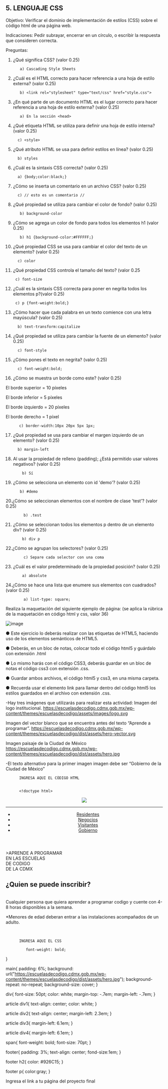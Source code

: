 ## 5. LENGUAJE CSS

Objetivo: Verificar el dominio de implementación de estilos (CSS) sobre el código html de
una página web.

Indicaciones: Pedir subrayar, encerrar en un círculo, o escribir la respuesta que
consideren correcta.

Preguntas:

1. ¿Qué significa CSS? (valor 0.25)

          a) Cascading Style Sheets
          
2. ¿Cuál es el HTML correcto para hacer referencia a una hoja de estilo externa?
(valor 0.25)

          b) <link rel="stylesheet" type="text/css" href="style.css">
          
3. ¿En qué parte de un documento HTML es el lugar correcto para hacer referencia a
una hoja de estilo externa? (valor 0.25)

          a) En la sección <head>
          
 4. ¿Qué etiqueta HTML se utiliza para definir una hoja de estilo interna? (valor 0.25)
 
          c) <style>
          
 5. ¿Qué atributo HTML se usa para definir estilos en línea? (valor 0.25)

          b) styles
          
 6. ¿Cuál es la sintaxis CSS correcta? (valor 0.25)

          a) {body;color:black;}
          
 7. ¿Cómo se inserta un comentario en un archivo CSS? (valor 0.25)

          c) // esto es un comentario //
          
8. ¿Qué propiedad se utiliza para cambiar el color de fondo? (valor 0.25)

          b) background-color
          
9. ¿Cómo se agrega un color de fondo para todos los elementos h1 (valor 0.25)

          b) h1 {background-color:#FFFFFF;}
  
10. ¿Qué propiedad CSS se usa para cambiar el color del texto de un elemento? (valor 0.25)
  
          c) color
  
 11. ¿Qué propiedad CSS controla el tamaño del texto? (valor 0.25

          c) font-size
  
 12. ¿Cuál es la sintaxis CSS correcta para poner en negrita todos los elementos p?(valor 0.25)

          c) p {font-weight:bold;}
  
13. ¿Cómo hacer que cada palabra en un texto comience con una letra mayúscula? (valor 0.25)
  
          b) text-transform:capitalize
  
14. ¿Qué propiedad se utiliza para cambiar la fuente de un elemento? (valor 0.25)
  
          c) font-style
  
15. ¿Cómo pones el texto en negrita? (valor 0.25)
  
          c) font-weight:bold;
  
16. ¿Cómo se muestra un borde como este? (valor 0.25)

El borde superior = 10 píxeles

El borde inferior = 5 píxeles

El borde izquierdo = 20 píxeles

El borde derecho = 1 píxel

          c) border-width:10px 20px 5px 1px;
          
17. ¿Qué propiedad se usa para cambiar el margen izquierdo de un elemento? (valor 0.25)

          b) margin-left
          
18. Al usar la propiedad de relleno (padding); ¿Está permitido usar valores negativos? (valor 0.25)

            b) Sí
            
 19. ¿Cómo se selecciona un elemento con id 'demo'? (valor 0.25)

            b) #demo
            
20.¿Cómo se seleccionan elementos con el nombre de clase 'test'? (valor 0.25)

            b) .test
            
21. ¿Cómo se seleccionan todos los elementos p dentro de un elemento div? (valor 0.25)

            b) div p
            
22.¿Cómo se agrupan los selectores? (valor 0.25)

            c) Separe cada selector con una coma
            
23. ¿Cuál es el valor predeterminado de la propiedad posición? (valor 0.25)

            a) absolute
            
 24.¿Cómo se hace una lista que enumere sus elementos con cuadrados? (valor 0.25)
 
            a) list-type: square;
            
Realiza la maquetación del siguiente ejemplo de página: (se aplica la rúbrica de la
maquetación en código html y css, valor 36)

![image](https://user-images.githubusercontent.com/85717673/166962375-badda836-dc0a-4494-8fd8-eb05199dc6b6.png)

● Este ejercicio lo deberás realizar con las etiquetas de HTML5, haciendo uso de los elementos semánticos de HTML5.

● Deberás, en un bloc de notas, colocar todo el código html5 y guárdalo con extensión .html

● Lo mismo harás con el código CSS3, deberás guardar en un bloc de notas el código css3 con extensión .css.

● Guardar ambos archivos, el código html5 y css3, en una misma carpeta.

● Recuerda usar el elemento link para llamar dentro del código html5 los estilos guardados en el archivo con extensión .css.

-Hay tres imágenes que utilizarás para realizar esta actividad:
Imagen del logo institucional.
https://escuelasdecodigo.cdmx.gob.mx/wp-content/themes/escuelasdecodigo/assets/images/logo.svg

Imagen del vector blanco que se encuentra antes del texto “Aprende a programar”. https://escuelasdecodigo.cdmx.gob.mx/wp-content/themes/escuelasdecodigo/dist/assets/hero-vector.svg

Imagen paisaje de la Ciudad de México
https://escuelasdecodigo.cdmx.gob.mx/wp-content/themes/escuelasdecodigo/dist/assets/hero.jpg

-El texto alternativo para la primer imagen imagen debe ser “Gobierno de la Ciudad de México”


          INGRESA AQUI EL CÓDIGO HTML
          
          
          <!doctype html>
<head>
   <link rel="stylesheet" href="C:\Users\PILARES.PILARES2\Documents\Ejercicios Marcos\Evaluación\styles.css">
   <title>Evaluación</title>
</head>

<body>
   <header>
      <nav>
         <a href=""><img src="https://escuelasdecodigo.cdmx.gob.mx/wp-content/themes/escuelasdecodigo/assets/images/logo.svg"></a>
         <hr>
         <ul>
            <a href=""><li>Residentes</li></a>
            <a href=""><li>Negocios</li></a>
            <a href=""><li>Visitantes</li></a>
            <a href=""><li>Gobierno</li></a>
         </ul>
      </nav>
   </header>

   <main>
      <article>
         <div>
            <div1><span>></span>APRENDE A PROGRAMAR<br></div1>
            <div2>EN LAS <span>ESCUELAS</span><br></div2>
            <div3><span>DE CODIGO</span><br></div3>
            <div4>DE LA CDMX</div4>
         </div>
      </article>
   </main>

   <footer>
      <h2>¿Quien se puede inscribir?</h2><br>
      Cualquier persona que quiera aprender a programar codigo y cuente con 4-8 horas disponibles a la semana.<br>
      <p>*Menores de edad deberan entrar a las instalaciones acompañados de un  adulto.</p><br>
   </footer>
          
          
          
          INGRESA AQUI EL CSS
          
             font-weight: bold;
}

main{
   padding: 6%;
   background: url("https://escuelasdecodigo.cdmx.gob.mx/wp-content/themes/escuelasdecodigo/dist/assets/hero.jpg");
   background-repeat: no-repeat;
   background-size: cover;
}

div{
   font-size: 50pt;
   color: white;
   margin-top: -.7em;
   margin-left: -.7em;
}

article div1{
   text-align: center;
   color: white;
}

article div2{
   text-align: center;
   margin-left: 2.3em;
}

article div3{
   margin-left: 6.1em;
}

article div4{
   margin-left: 6.1em;
}

span{
   font-weight: bold;
   font-size: 70pt;
}

footer{
   padding: 3%;
   text-align: center;
   fond-size:1em;
}

footer h2{
	color: #926C15;
}

footer p{
	color:gray;
}
          
          
 Ingresa el link a tu página del proyecto final
